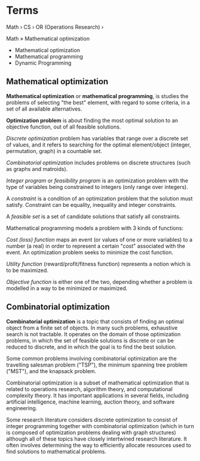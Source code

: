 # Terms

Math › 
CS ›
OR (Operations Research) ›

Math » Mathematical optimization
- Mathematical optimization
- Mathematical programming
- Dynamic Programming



## Mathematical optimization

**Mathematical optimization** or **mathematical programming**, is studies the problems of selecting "the best" element, with regard to some criteria, in a set of all available alternatives.

**Optimization problem** is about finding the most optimal solution to an objective function, out of all feasible solutions.

*Discrete optimization* problem has variables that range over a discrete set of values, and it refers to searching for the optimal element/object (integer, permutation, graph) in a countable set.

*Combinatorial optimization* includes problems on discrete structures (such as graphs and matroids).

*Integer program* or *feasibility program* is an optimization problem with the type of variables being constrained to integers (only range over integers).


A *constraint* is a condition of an optimization problem that the solution must satisfy. Constraint can be equality, inequality and integer constraints.

A *feasible set* is a set of candidate solutions that satisfy all constraints.


Mathematical programming models a problem with 3 kinds of functions:

*Cost (loss) function* maps an event (or values of one or more variables) to a number (a real) in order to represent a certain "cost" associated with the event. An optimization problem seeks to minimize the cost function.

*Utility function* (reward/profit/fitness function) represents a notion which is to be maximized.

*Objective function* is either one of the two, depending whether a problem is modelled in a way to be minimized or maximized.


## Combinatorial optimization

**Combinatorial optimization** is a topic that consists of finding an optimal object from a finite set of objects. In many such problems, exhaustive search is not tractable. It operates on the domain of those optimization problems, in which the set of feasible solutions is discrete or can be reduced to discrete, and in which the goal is to find the best solution.

Some common problems involving combinatorial optimization are the travelling salesman problem ("TSP"), the minimum spanning tree problem ("MST"), and the knapsack problem.

Combinatorial optimization is a subset of mathematical optimization that is related to operations research, algorithm theory, and computational complexity theory. It has important applications in several fields, including artificial intelligence, machine learning, auction theory, and software engineering.

Some research literature considers discrete optimization to consist of integer programming together with combinatorial optimization (which in turn is composed of optimization problems dealing with graph structures) although all of these topics have closely intertwined research literature. It often involves determining the way to efficiently allocate resources used to find solutions to mathematical problems.

